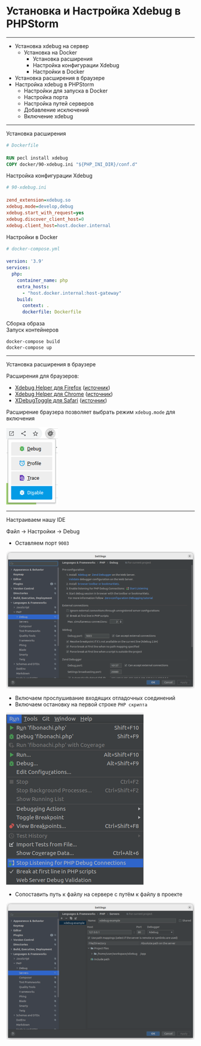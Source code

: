 <!-- 
 *   https://github.com/andreysssr/examples
-->


# Установка и Настройка Xdebug в PHPStorm

---
- Установка xdebug на сервер
    - Установка на Docker
        - Установка расширения
        - Настройка конфигурации Xdebug
        - Настройки в Docker
- Установка расширения в браузере
- Настройка xdebug в PHPStorm
    - Настройки для запуска в Docker
    - Настройка порта
    - Настройка путей серверов
    - Добавление исключений
    - Включение xdebug
---

Установка расширения

```Dockerfile
# Dockerfile

RUN pecl install xdebug
COPY docker/90-xdebug.ini "${PHP_INI_DIR}/conf.d"
```

Настройка конфигурации Xdebug
```ini
# 90-xdebug.ini

zend_extension=xdebug.so
xdebug.mode=develop,debug
xdebug.start_with_request=yes
xdebug.discover_client_host=0
xdebug.client_host=host.docker.internal
```

Настройки в Docker
```yml
# docker-compose.yml

version: '3.9'
services:
  php:
    container_name: php
    extra_hosts:
      - "host.docker.internal:host-gateway"
    build:
      context: .
      dockerfile: Dockerfile
```

Сборка образа  
Запуск контейнеров
```
docker-compose build
docker-compose up
```
---

Установка расширения в браузере

Расширения для браузеров:
- [Xdebug Helper для Firefox](https://addons.mozilla.org/en-GB/firefox/addon/xdebug-helper-for-firefox/) ([источник](https://github.com/BrianGilbert/xdebug-helper-for-firefox))
- [Xdebug Helper для Chrome](https://chrome.google.com/extensions/detail/eadndfjplgieldjbigjakmdgkmoaaaoc) ([источник](https://github.com/mac-cain13/xdebug-helper-for-chrome))
- [XDebugToggle для Safari](https://apps.apple.com/app/safari-xdebug-toggle/id1437227804?mt=12) ([источник](https://github.com/kampfq/SafariXDebugToggle))

Расширение браузера позволяет выбрать режим `xdebug.mode` для включения

![browserExtension](img/browser-extension.png)

---
Настраиваем нашу IDE

Файл -> Настройки -> Debug

- Оставляем порт `9003`

![browserExtension](img/file-setting-xdebug.png)

- Включаем прослушивание входящих отладочных соединений
- Включаем остановку на первой строке `PHP скрипта`

![browserExtension](img/enable-debuging.png)

- Сопоставить путь к файлу на сервере с путём к файлу в проекте

![browserExtension](img/setting-servers.png) 
